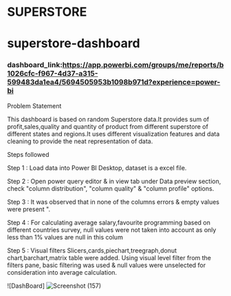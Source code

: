 

# SUPERSTORE



# superstore-dashboard

### dashboard_link:https://app.powerbi.com/groups/me/reports/b1026cfc-f967-4d37-a315-599483da1ea4/5694505953b1098b971d?experience=power-bi

Problem Statement

This dashboard is based on random Superstore data.It provides sum of profit,sales,quality and quantity of product from different superstore of different states and regions.It uses different visualization features and data cleaning to provide the neat representation of data.

Steps followed

Step 1 : Load data into Power BI Desktop, dataset is a excel file.

Step 2 : Open power query editor & in view tab under Data preview section, check "column distribution", "column quality" & "column profile" options.

Step 3 : It was observed that in none of the columns errors & empty values were present ".

Step 4 : For calculating average salary,favourite programming based on different countries survey, null values were not taken into account as only less than 1% values are null in this colum

Step 5 : Visual filters Slicers,cards,piechart,treegraph,donut chart,barchart,matrix table were added. Using visual level filter from the filters pane, basic filtering was used & null values were unselected for consideration into average calculation.

![DashBoard]
![Screenshot (157)](https://github.com/user-attachments/assets/1b8f0c0d-70e1-4181-b870-4e52f65021a8)


